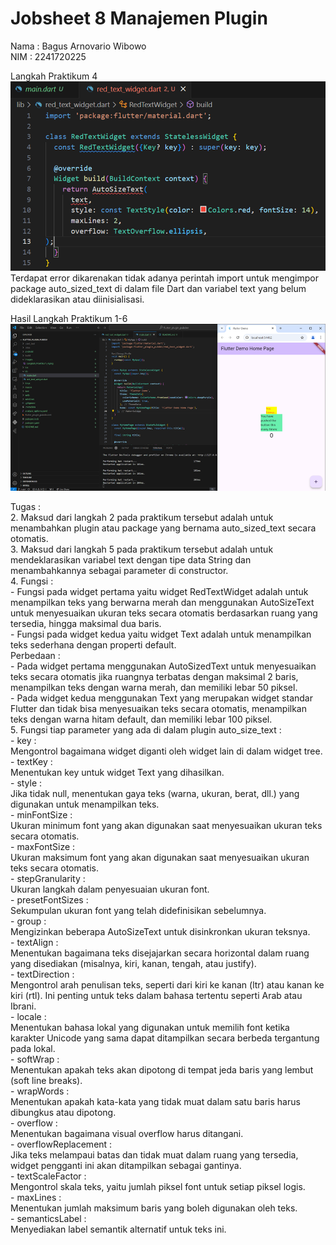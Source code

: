 # Jobsheet 8 Manajemen Plugin

Nama : Bagus Arnovario Wibowo<br/>
NIM : 2241720225

Langkah Praktikum 4
![Screenshot Hasil Langkah Praktikum 4](images/Langkah_Praktikum_4.png)<br/>
Terdapat error dikarenakan tidak adanya perintah import untuk mengimpor package auto_sized_text di dalam file Dart dan variabel text yang belum dideklarasikan atau diinisialisasi.

Hasil Langkah Praktikum 1-6
![Screenshot Hasil Langkah Praktikum 4](images/Hasil_Langkah_Praktikum_1-6.png)

Tugas :<br/> 
2. Maksud dari langkah 2 pada praktikum tersebut adalah untuk menambahkan plugin atau package yang bernama auto_sized_text secara otomatis.<br/>
3. Maksud dari langkah 5 pada praktikum tersebut adalah untuk mendeklarasikan variabel text dengan tipe data String dan menambahkannya sebagai parameter di constructor.<br/>
4. Fungsi :<br/> 
    - Fungsi pada widget pertama yaitu widget RedTextWidget adalah untuk menampilkan teks yang berwarna merah dan menggunakan AutoSizeText untuk menyesuaikan ukuran teks secara otomatis berdasarkan ruang yang tersedia, hingga maksimal dua baris.<br/>
    - Fungsi pada widget kedua yaitu widget Text adalah untuk menampilkan teks sederhana dengan properti default.<br/>
   Perbedaan :<br/>
    - Pada widget pertama menggunakan AutoSizedText untuk menyesuaikan teks secara otomatis jika ruangnya terbatas dengan maksimal 2 baris, menampilkan teks dengan warna merah, dan memiliki lebar 50 piksel.<br/>
    - Pada widget kedua menggunakan Text yang merupakan widget standar Flutter dan tidak bisa menyesuaikan teks secara otomatis, menampilkan teks dengan warna hitam default, dan memiliki lebar 100 piksel.<br/>
5. Fungsi tiap parameter yang ada di dalam plugin auto_size_text :<br/>
    - key :<br/>
    Mengontrol bagaimana widget diganti oleh widget lain di dalam widget tree.<br/>
    - textKey :<br/> 
    Menentukan key untuk widget Text yang dihasilkan.<br/>
    - style :<br/>
    Jika tidak null, menentukan gaya teks (warna, ukuran, berat, dll.) yang digunakan untuk menampilkan teks.<br/>
    - minFontSize :<br/>
    Ukuran minimum font yang akan digunakan saat menyesuaikan ukuran teks secara otomatis.<br/>
    - maxFontSize :<br/>
    Ukuran maksimum font yang akan digunakan saat menyesuaikan ukuran teks secara otomatis.<br/>
    - stepGranularity :<br/>
    Ukuran langkah dalam penyesuaian ukuran font.<br/>
    - presetFontSizes :<br/>
    Sekumpulan ukuran font yang telah didefinisikan sebelumnya.<br/>
    - group :<br/>
    Mengizinkan beberapa AutoSizeText untuk disinkronkan ukuran teksnya.<br/>
    - textAlign :<br/>
    Menentukan bagaimana teks disejajarkan secara horizontal dalam ruang yang disediakan (misalnya, kiri, kanan, tengah, atau justify).<br/>
    - textDirection :<br/>
    Mengontrol arah penulisan teks, seperti dari kiri ke kanan (ltr) atau kanan ke kiri (rtl). Ini penting untuk teks dalam bahasa tertentu seperti Arab atau Ibrani.<br/>
    - locale :<br/>
    Menentukan bahasa lokal yang digunakan untuk memilih font ketika karakter Unicode yang sama dapat ditampilkan secara berbeda tergantung pada lokal.<br/>
    - softWrap :<br/>
    Menentukan apakah teks akan dipotong di tempat jeda baris yang lembut (soft line breaks).<br/>
    - wrapWords :<br/>
    Menentukan apakah kata-kata yang tidak muat dalam satu baris harus dibungkus atau dipotong.<br/>
    - overflow :<br/>
    Menentukan bagaimana visual overflow harus ditangani.<br/>
    - overflowReplacement :<br/> 
    Jika teks melampaui batas dan tidak muat dalam ruang yang tersedia, widget pengganti ini akan ditampilkan sebagai gantinya.<br/>
    - textScaleFactor :<br/>
    Mengontrol skala teks, yaitu jumlah piksel font untuk setiap piksel logis.<br/>
    - maxLines :<br/> 
    Menentukan jumlah maksimum baris yang boleh digunakan oleh teks.<br/>
    - semanticsLabel :<br/>
    Menyediakan label semantik alternatif untuk teks ini.<br/>